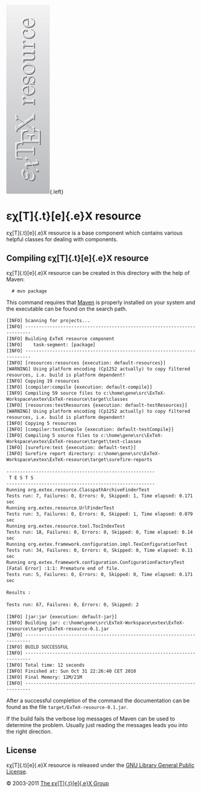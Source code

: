 ![](src/images/ExTeX-resource-side.png){.left}

εχ[T]{.t}[e]{.e}X resource
==========================

εχ[T]{.t}[e]{.e}X resource is a base component which contains various
helpful classes for dealing with components.

Compiling εχ[T]{.t}[e]{.e}X resource
------------------------------------

εχ[T]{.t}[e]{.e}X resource can be created in this directory with the
help of Maven:

      # mvn package

This command requires that [Maven](http://maven.apache.org) is properly
installed on your system and the executable can be found on the search
path.

``` {.output}
[INFO] Scanning for projects...
[INFO] ------------------------------------------------------------------------
[INFO] Building ExTeX resource component
[INFO]    task-segment: [package]
[INFO] ------------------------------------------------------------------------
[INFO] [resources:resources {execution: default-resources}]
[WARNING] Using platform encoding (Cp1252 actually) to copy filtered resources, i.e. build is platform dependent!
[INFO] Copying 19 resources
[INFO] [compiler:compile {execution: default-compile}]
[INFO] Compiling 59 source files to c:\home\gene\src\ExTeX-Workspace\extex\ExTeX-resource\target\classes
[INFO] [resources:testResources {execution: default-testResources}]
[WARNING] Using platform encoding (Cp1252 actually) to copy filtered resources, i.e. build is platform dependent!
[INFO] Copying 5 resources
[INFO] [compiler:testCompile {execution: default-testCompile}]
[INFO] Compiling 5 source files to c:\home\gene\src\ExTeX-Workspace\extex\ExTeX-resource\target\test-classes
[INFO] [surefire:test {execution: default-test}]
[INFO] Surefire report directory: c:\home\gene\src\ExTeX-Workspace\extex\ExTeX-resource\target\surefire-reports

-------------------------------------------------------
 T E S T S
-------------------------------------------------------
Running org.extex.resource.ClasspathArchiveFinderTest
Tests run: 7, Failures: 0, Errors: 0, Skipped: 1, Time elapsed: 0.171 sec
Running org.extex.resource.UrlFinderTest
Tests run: 3, Failures: 0, Errors: 0, Skipped: 1, Time elapsed: 0.079 sec
Running org.extex.resource.tool.TocIndexTest
Tests run: 18, Failures: 0, Errors: 0, Skipped: 0, Time elapsed: 0.14 sec
Running org.extex.framework.configuration.impl.TexConfigurationTest
Tests run: 34, Failures: 0, Errors: 0, Skipped: 0, Time elapsed: 0.11 sec
Running org.extex.framework.configuration.ConfigurationFactoryTest
[Fatal Error] :1:1: Premature end of file.
Tests run: 5, Failures: 0, Errors: 0, Skipped: 0, Time elapsed: 0.171 sec

Results :

Tests run: 67, Failures: 0, Errors: 0, Skipped: 2

[INFO] [jar:jar {execution: default-jar}]
[INFO] Building jar: c:\home\gene\src\ExTeX-Workspace\extex\ExTeX-resource\target\ExTeX-resource-0.1.jar
[INFO] ------------------------------------------------------------------------
[INFO] BUILD SUCCESSFUL
[INFO] ------------------------------------------------------------------------
[INFO] Total time: 12 seconds
[INFO] Finished at: Sun Oct 31 22:26:40 CET 2010
[INFO] Final Memory: 12M/21M
[INFO] ------------------------------------------------------------------------
```

After a successful completion of the command the documentation can be
found as the file `target/ExTeX-resource-0.1.jar`.

If the build fails the verbose log messages of Maven can be used to
determine the problem. Usually just reading the messages leads you into
the right direction.

License
-------

εχ[T]{.t}[e]{.e}X resource is released under the [GNU Library General
Public License](LICENSE.html).

© 2003-2011 [The εχ[T]{.t}[e]{.e}X Group](mailto:extex@dante.de)
